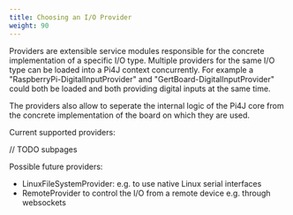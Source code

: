 ```yaml
---
title: Choosing an I/O Provider
weight: 90
---
```


Providers are extensible service modules responsible for the concrete implementation of a specific I/O type. Multiple providers for the same I/O type can be loaded into a Pi4J context concurrently. For example a "RaspberryPi-DigitalInputProvider" and "GertBoard-DigitalInputProvider" could both be loaded and both providing digital inputs at the same time.

The providers also allow to seperate the internal logic of the Pi4J core from the concrete implementation of the board on which they are used.

Current supported providers:

// TODO subpages

Possible future providers:
<ul>
    <li>LinuxFileSystemProvider: e.g. to use native Linux serial interfaces</li>
    <li>RemoteProvider to control the I/O from a remote device e.g. through websockets</li>
</ul>